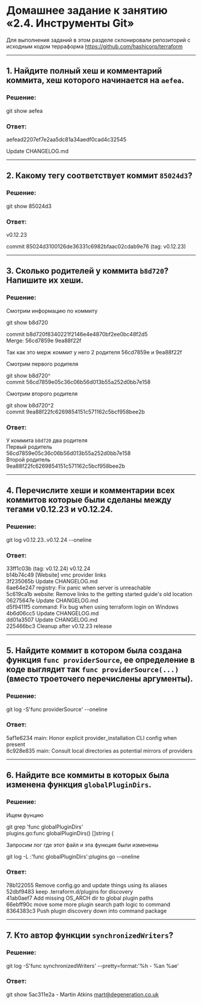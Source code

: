 # Домашнее задание к занятию «2.4. Инструменты Git»

Для выполнения заданий в этом разделе склонировали репозиторий с исходным кодом 
терраформа https://github.com/hashicorp/terraform 

***
## 1. Найдите полный хеш и комментарий коммита, хеш которого начинается на `aefea`.

### Решение:

git show aefea

### Ответ:

aefead2207ef7e2aa5dc81a34aedf0cad4c32545

Update CHANGELOG.md

***

## 2. Какому тегу соответствует коммит `85024d3`?

### Решение:

git show 85024d3

### Ответ:

v0.12.23

commit 85024d3100126de36331c6982bfaac02cdab9e76 (tag: v0.12.23)

***

## 3. Сколько родителей у коммита `b8d720`? Напишите их хеши.

### Решение:

Смотрим информацию по коммиту

git show b8d720

commit b8d720f8340221f2146e4e4870bf2ee0bc48f2d5  
Merge: 56cd7859e 9ea88f22f

Так как это мерж коммит у него 2 родителя 
56cd7859e и 9ea88f22f

Смотрим первого родителя

git show b8d720^  
commit 56cd7859e05c36c06b56d013b55a252d0bb7e158

Смотрим второго родителя

git show b8d720^2  
commit 9ea88f22fc6269854151c571162c5bcf958bee2b

### Ответ:

У коммита `b8d720` два родителя  
Первый родитель  
56cd7859e05c36c06b56d013b55a252d0bb7e158  
Второй родитель  
9ea88f22fc6269854151c571162c5bcf958bee2b

***

## 4. Перечислите хеши и комментарии всех коммитов которые были сделаны между тегами  v0.12.23 и v0.12.24.

### Решение:  
git log  v0.12.23..v0.12.24  --oneline  
### Ответ:

33ff1c03b (tag: v0.12.24) v0.12.24  
b14b74c49 [Website] vmc provider links  
3f235065b Update CHANGELOG.md  
6ae64e247 registry: Fix panic when server is unreachable  
5c619ca1b website: Remove links to the getting started guide's old location  
06275647e Update CHANGELOG.md  
d5f9411f5 command: Fix bug when using terraform login on Windows  
4b6d06cc5 Update CHANGELOG.md  
dd01a3507 Update CHANGELOG.md  
225466bc3 Cleanup after v0.12.23 release  

***

## 5. Найдите коммит в котором была создана функция `func providerSource`, ее определение в коде выглядит так `func providerSource(...)` (вместо троеточего перечислены аргументы).

### Решение:

git log -S'func providerSource' --oneline

### Ответ:

5af1e6234 main: Honor explicit provider_installation CLI config when present  
8c928e835 main: Consult local directories as potential mirrors of providers

***

## 6. Найдите все коммиты в которых была изменена функция `globalPluginDirs`.

### Решение:

Ищем фунцию

git grep 'func globalPluginDirs'  
plugins.go:func globalPluginDirs() []string {  

Запросим лог где этот файл и эта функция были изменены

git log -L :'func globalPluginDirs':plugins.go --oneline

### Ответ:

78b122055 Remove config.go and update things using its aliases  
52dbf9483 keep .terraform.d/plugins for discovery  
41ab0aef7 Add missing OS_ARCH dir to global plugin paths  
66ebff90c move some more plugin search path logic to command  
8364383c3 Push plugin discovery down into command package  

***

## 7. Кто автор функции `synchronizedWriters`? 

### Решение:

git log -S'func synchronizedWriters' --pretty=format:'%h - %an %ae'

### Ответ:

git show 5ac311e2a - Martin Atkins mart@degeneration.co.uk

